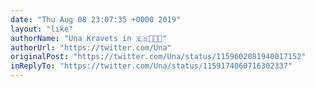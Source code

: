 ```yaml
---
date: "Thu Aug 08 23:07:35 +0000 2019"
layout: "like"
authorName: "Una Kravets in 🇪🇸👩🏻‍💻"
authorUrl: "https://twitter.com/Una"
originalPost: "https://twitter.com/Una/status/1159602081940017152"
inReplyTo: "https://twitter.com/Una/status/1159174060716302337"
---
```

